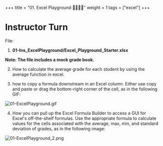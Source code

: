 +++
title = "01. Excel Playground 👩‍🏫🧑‍🏫"
weight = 1
tags = ["excel"] 
+++

# Instructor Turn

File: 
1. **01-Ins_ExcelPlayground/Excel_Playground_Starter.xlsx**

**Note: The file includes a mock grade book.**

2. How to calculate the average grade for each student by using the average function in excel.

3. how to copy a formula downstream in an Excel column. Either use copy and paste or drag the bottom-right corner of the cell, as in the following GIF:

![01-ExcelPlayground.gif](../images/01-ExcelPlayground.gif)

4. How you can pull up the Excel Formula Builder to access a GUI for Excel's off-the-shelf formulas. Use the appropriate formula to calculate values for the cells associated with the average, max, min, and standard deviation of grades, as in the following image:

  ![01-ExcelPlayground_2.png](../images/01-ExcelPlayground_2.png)


